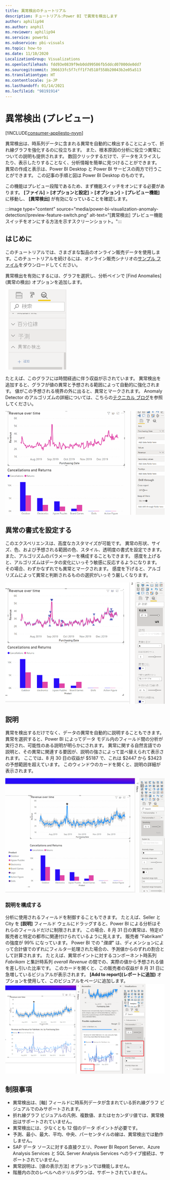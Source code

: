 ```yaml
---
title: 異常検出のチュートリアル
description: チュートリアル:Power BI で異常を検出します
author: aphilip94
ms.author: anphil
ms.reviewer: aphilip94
ms.service: powerbi
ms.subservice: pbi-visuals
ms.topic: how-to
ms.date: 11/10/2020
LocalizationGroup: Visualizations
ms.openlocfilehash: fdd93e0839f9eb0dd99586fb5ddcd07000de0dd7
ms.sourcegitcommit: 396633fc5f7cff1f7d518f558b20043b2e05a513
ms.translationtype: HT
ms.contentlocale: ja-JP
ms.lasthandoff: 01/14/2021
ms.locfileid: "98191914"
---
```

# <a name="anomaly-detection-preview"></a>異常検出 (プレビュー)

[!INCLUDE[consumer-appliesto-nyyn](../includes/consumer-appliesto-nyyn.md)]    

異常検出は、時系列データに含まれる異常を自動的に検出することによって、折れ線グラフを強化するのに役立ちます。 また、根本原因の分析に役立つ異常についての説明も提供されます。  数回クリックするだけで、データをスライスしたり、表示したりすることなく、分析情報を簡単に見つけることができます。 異常の作成と表示は、Power BI Desktop と Power BI サービスの両方で行うことができます。 この記事の手順と図は Power BI Desktop のものです。

この機能はプレビュー段階であるため、まず機能スイッチをオンにする必要があります。 **[ファイル]**  >  **[オプションと設定]**  >  **[オプション]**  >  **[プレビュー機能]** に移動し、 **[異常検出]** が有効になっていることを確認します。

:::image type="content" source="media/power-bi-visualization-anomaly-detection//preview-feature-switch.png" alt-text="[異常検出] プレビュー機能スイッチをオンにする方法を示すスクリーンショット。":::
 
## <a name="get-started"></a>はじめに
このチュートリアルでは、さまざまな製品のオンライン販売データを使用します。このチュートリアルを続けるには、オンライン販売シナリオの[サンプル ファイル](https://github.com/microsoft/powerbi-desktop-samples/blob/main/Monthly%20Desktop%20Blog%20Samples/2020/2020SU09%20Blog%20Demo%20-%20September.pbix)をダウンロードしてください。

異常検出を有効にするには、グラフを選択し、分析ペインで [Find Anomalies]\(異常の検出\) オプションを追加します。 

 ![異常検出のエントリ ポイントを示すスクリーンショット](media/power-bi-visualization-anomaly-detection/entry-point.png)

 たとえば、このグラフには時間経過に伴う収益が示されています。 異常検出を追加すると、グラフが値の異常と予想される範囲によって自動的に強化されます。 値がこの予想される境界の外に出ると、異常とマークされます。 Anomaly Detector のアルゴリズムの詳細については、こちらの[テクニカル ブログ](https://techcommunity.microsoft.com/t5/ai-customer-engineering-team/overview-of-sr-cnn-algorithm-in-azure-anomaly-detector/ba-p/982798)を参照してください。

 ![以上の追加方法を示すスクリーンショット](media/power-bi-visualization-anomaly-detection/add-anomalies.gif)
 
## <a name="format-anomalies"></a>異常の書式を設定する

このエクスペリエンスは、高度なカスタマイズが可能です。 異常の形状、サイズ、色、および予想される範囲の色、スタイル、透明度の書式を設定できます。 また、アルゴリズムのパラメーターを構成することもできます。  感度を上げると、アルゴリズムはデータの変化にいっそう敏感に反応するようになります。 その場合、わずかなずれでも異常とマークされます。 感度を下げると、アルゴリズムによって異常と判断されるものの選択がいっそう厳しくなります。

 ![異常の書式の設定方法を示すスクリーンショット](media/power-bi-visualization-anomaly-detection/format-anomalies.png)
 
## <a name="explanations"></a>説明
異常を検出するだけでなく、データの異常を自動的に説明することもできます。 異常を選択すると、Power BI によってデータ モデル内のフィールド間の分析が実行され、可能性のある説明が明らかにされます。 異常に関する自然言語での説明と、その異常に関連する要因が、説明の強さによって並べ替えられて表示されます。 ここでは、8 月 30 日の収益が $5187 で、これは $2447 から $3423 の予想範囲を超えています。 このウィンドウのカードを開くと、説明の詳細が表示されます。

![説明を表示する方法を示すスクリーンショット](media/power-bi-visualization-anomaly-detection/view-explanations.gif)
 
### <a name="configure-explanations"></a>説明を構成する
分析に使用されるフィールドを制御することもできます。 たとえば、Seller と City を **[説明]** フィールド ウェルにドラッグすると、Power BI による分析はそれらのフィールドだけに制限されます。 この場合、8 月 31 日の異常は、特定の販売者と特定の都市に関連付けられているように見えます。 販売者 "Fabrikam" の強度が 99% になっています。 Power BI での "*強度*" は、ディメンションによって合計値でのずれにフィルター処理された場合の、予測値からのずれの割合として計算されます。 たとえば、異常ポイントに対するコンポーネント時系列 *Fabrikam* と集計時系列 *overall Revenue* の間での、実際の値から予想される値を差し引いた比率です。 このカードを開くと、この販売者の収益が 8 月 31 日に急増しているビジュアルが表示されます。 **[Add to report]\(レポートに追加\)** オプションを使用して、このビジュアルをページに追加します。
![説明を構成する方法を示すスクリーンショット](media/power-bi-visualization-anomaly-detection/configure-explanations.png)

## <a name="limitations"></a>制限事項
- 異常検出は、[軸] フィールドに時系列データが含まれている折れ線グラフ ビジュアルでのみサポートされます。
- 折れ線グラフ ビジュアルの凡例、複数値、またはセカンダリ値では、異常検出はサポートされていません。
- 異常検出には、少なくとも 12 個のデータ ポイントが必要です。
- 予測、最小、最大、平均、中央、パーセンタイルの線は、異常検出では動作しません。
- SAP データ ソースに対する直接クエリ、Power BI Report Server、Azure Analysis Services と SQL Server Analysis Services へのライブ接続は、サポートされていません。
- 異常説明は、[値の表示方法] オプションでは機能しません。
- 階層内の次のレベルへのドリルダウンは、サポートされていません。
